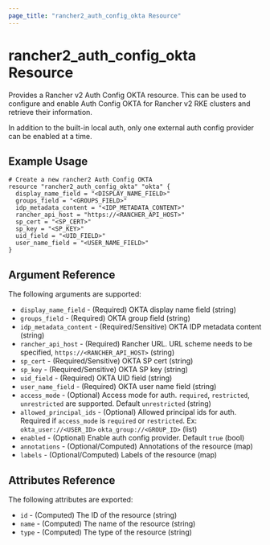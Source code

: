 ```yaml
---
page_title: "rancher2_auth_config_okta Resource"
---
```


# rancher2\_auth\_config\_okta Resource

Provides a Rancher v2 Auth Config OKTA resource. This can be used to configure and enable Auth Config OKTA for Rancher v2 RKE clusters and retrieve their information.

In addition to the built-in local auth, only one external auth config provider can be enabled at a time.

## Example Usage

```hcl
# Create a new rancher2 Auth Config OKTA
resource "rancher2_auth_config_okta" "okta" {
  display_name_field = "<DISPLAY_NAME_FIELD>"
  groups_field = "<GROUPS_FIELD>"
  idp_metadata_content = "<IDP_METADATA_CONTENT>"
  rancher_api_host = "https://<RANCHER_API_HOST>"
  sp_cert = "<SP_CERT>"
  sp_key = "<SP_KEY>"
  uid_field = "<UID_FIELD>"
  user_name_field = "<USER_NAME_FIELD>"
}
```

## Argument Reference

The following arguments are supported:

* `display_name_field` - (Required) OKTA display name field (string)
* `groups_field` - (Required) OKTA group field (string)
* `idp_metadata_content` - (Required/Sensitive) OKTA IDP metadata content (string)
* `rancher_api_host` - (Required) Rancher URL. URL scheme needs to be specified, `https://<RANCHER_API_HOST>` (string)
* `sp_cert` - (Required/Sensitive) OKTA SP cert (string)
* `sp_key` - (Required/Sensitive) OKTA SP key (string)
* `uid_field` - (Required) OKTA UID field (string)
* `user_name_field` - (Required) OKTA user name field (string)
* `access_mode` - (Optional) Access mode for auth. `required`, `restricted`, `unrestricted` are supported. Default `unrestricted` (string)
* `allowed_principal_ids` - (Optional) Allowed principal ids for auth. Required if `access_mode` is `required` or `restricted`. Ex: `okta_user://<USER_ID>`  `okta_group://<GROUP_ID>` (list)
* `enabled` - (Optional) Enable auth config provider. Default `true` (bool)
* `annotations` - (Optional/Computed) Annotations of the resource (map)
* `labels` - (Optional/Computed) Labels of the resource (map)

## Attributes Reference

The following attributes are exported:

* `id` - (Computed) The ID of the resource (string)
* `name` - (Computed) The name of the resource (string)
* `type` - (Computed) The type of the resource (string)
